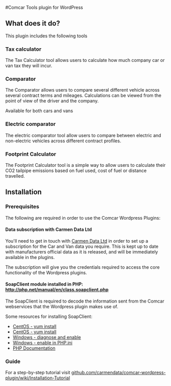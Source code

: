 #Comcar Tools plugin for WordPress 

## What does it do?

This plugin includes the following tools

### Tax calculator

The Tax Calculator tool allows users to calculate how much company car or van tax they will incur.

### Comparator

The Comparator allows users to compare several different vehicle across several contract terms and mileages. Calculations can be viewed from the point of view of the driver and the company.

Available for both cars and vans

### Electric comparator

The electric comparator tool allow users to compare between electric and non-electric vehicles across different contract profiles.

### Footprint Calculator

The Footprint Calculator tool is a simple way to allow users to calculate their CO2 tailpipe emissions based on fuel used, cost of fuel or distance travelled.

## Installation

### Prerequisites

The following are required in order to use the Comcar Wordpress Plugins:

#### Data subscription with Carmen Data Ltd

You'll need to get in touch with [Carmen Data Ltd](http://carmendata.co.uk) in order to set up a subscription for the Car and Van data you require. This is kept up to date with manufacturers official data as it is released, and will be immediately available in the plugins.

The subscription will give you the credentials required to access the core functionality of the Wordpress plugins.

#### SoapClient module installed in PHP: http://php.net/manual/en/class.soapclient.php

The SoapClient is required to decode the information sent from the Comcar webservices that the Wordpress plugin makes use of.

Some resources for installing SoapClient:

- [CentOS - yum install](http://stackoverflow.com/a/35939436/884842)
- [CentOS - yum install](http://serverfault.com/a/419039/65594)
- [Windows - diagnose and enable](http://stackoverflow.com/a/11391550/884842)
- [Windows - enable in PHP.ini](http://stackoverflow.com/a/22397686/884842)
- [PHP Documentation](http://php.net/manual/en/soap.installation.php)

### Guide

For a step-by-step tutorial visit [github.com/carmendata/comcar-wordpress-plugin/wiki/Installation-Tutorial](https://github.com/carmendata/comcar-wordpress-plugin/wiki/Installation-Tutorial) 
